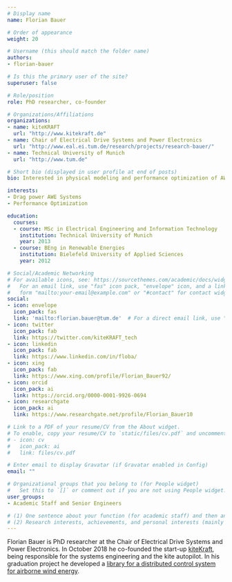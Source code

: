 ```yaml
---
# Display name
name: Florian Bauer

# Order of appearance
weight: 20

# Username (this should match the folder name)
authors:
- florian-bauer

# Is this the primary user of the site?
superuser: false

# Role/position
role: PhD researcher, co-founder

# Organizations/Affiliations
organizations:
- name: kiteKRAFT
  url: "http://www.kitekraft.de"
- name: Chair of Electrical Drive Systems and Power Electronics
  url: "http://www.eal.ei.tum.de/research/projects/research-bauer/"
- name: Technical University of Munich
  url: "http://www.tum.de"

# Short bio (displayed in user profile at end of posts)
bio: Interested in physical modeling and performance optimization of AWE systems.

interests:
- Drag power AWE Systems
- Performance Optimization

education:
  courses:
  - course: MSc in Electrical Engineering and Information Technology
    institution: Technical University of Munich
    year: 2013
  - course: BEng in Renewable Energies
    institution: Bielefeld University of Applied Sciences
    year: 2012

# Social/Academic Networking
# For available icons, see: https://sourcethemes.com/academic/docs/widgets/#icons
#   For an email link, use "fas" icon pack, "envelope" icon, and a link in the
#   form "mailto:your-email@example.com" or "#contact" for contact widget.
social:
- icon: envelope
  icon_pack: fas
  link: 'mailto:florian.bauer@tum.de'  # For a direct email link, use "mailto:test@example.org".
- icon: twitter
  icon_pack: fab
  link: https://twitter.com/kiteKRAFT_tech
- icon: linkedin
  icon_pack: fab
  link: https://www.linkedin.com/in/floba/
- icon: xing
  icon_pack: fab
  link: https://www.xing.com/profile/Florian_Bauer92/
- icon: orcid
  icon_pack: ai
  link: https://orcid.org/0000-0001-9926-0694
- icon: researchgate
  icon_pack: ai
  link: https://www.researchgate.net/profile/Florian_Bauer10

# Link to a PDF of your resume/CV from the About widget.
# To enable, copy your resume/CV to `static/files/cv.pdf` and uncomment the lines below.  
# - icon: cv
#   icon_pack: ai
#   link: files/cv.pdf

# Enter email to display Gravatar (if Gravatar enabled in Config)
email: ""

# Organizational groups that you belong to (for People widget)
#   Set this to `[]` or comment out if you are not using People widget.  
user_groups:
- Academic Staff and Senior Engineers

# (1) One sentence about your function (for academic staff) and then another sentence about your role(s) within the training network
# (2) Research interests, achievements, and personal interests (mainly for researchers)
---
```


Florian Bauer is PhD researcher at the Chair of Electrical Drive Systems and Power Electronics. In October 2018 he co-founded the start-up [kiteKraft](http://www.kitekraft.de), being responsible for the systems engineering and the kite autopilot. In his graduation project he developed a [library for a distributed control system for airborne wind energy](http://www.eal.ei.tum.de/fileadmin/tueieal/www/theses/Bauer/Publications/QtPLC_MasterThesis_FlorianBauer.pdf).
